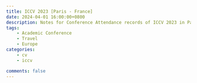 ```yaml
---
title: ICCV 2023 [Paris - France]
date: 2024-04-01 16:00:00+0800
description: Notes for Conference Attendance records of ICCV 2023 in Paris.
tags: 
    - Academic Conference
    - Travel
    - Europe
categories:
    - cv
    - iccv

comments: false
---
```


